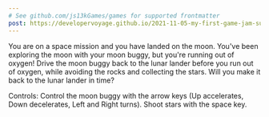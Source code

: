 ```yaml
---
# See github.com/js13kGames/games for supported frontmatter
post: https://developervoyage.github.io/2021-11-05-my-first-game-jam-submission-js13kgames-2021/
---
```

You are on a space mission and you have landed on the moon. You've been exploring the moon with your moon buggy, but you're running out of oxygen!
Drive the moon buggy back to the lunar lander before you run out of oxygen, while avoiding the rocks and collecting the stars. Will you make it
back to the lunar lander in time?

Controls:
Control the moon buggy with the arrow keys (Up accelerates, Down decelerates, Left and Right turns). Shoot stars with the space key.